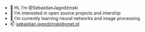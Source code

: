 - 👋 Hi, I’m @SebastianJagodzinski
- 👀 I’m interested in open source projects and intership
- 🌱 I’m currently learning neural networks and image processing 
- 📫 sebastian.jagodzinski@onet.pl

<!---
SebastianJagodzinski/SebastianJagodzinski is a ✨ special ✨ repository because its `README.md` (this file) appears on your GitHub profile.
You can click the Preview link to take a look at your changes.
--->
